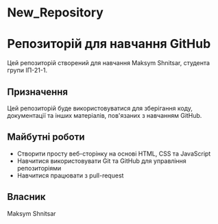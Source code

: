 # New_Repository
# Репозиторій для навчання GitHub

Цей репозиторій створений для навчання Maksym Shnitsar, студента групи ІП-21-1.

## Призначення

Цей репозиторій буде використовуватися для зберігання коду, документації та інших матеріалів, пов'язаних з навчанням GitHub.

## Майбутні роботи

* Створити просту веб-сторінку на основі HTML, CSS та JavaScript
* Навчитися використовувати Git та GitHub для управління репозиторіями
* Навчитися працювати з pull-request

## Власник

Maksym Shnitsar
